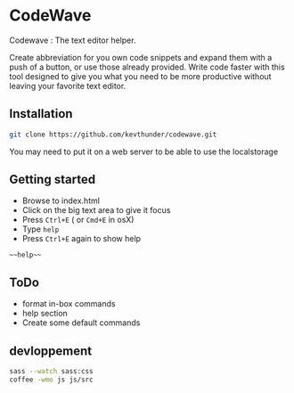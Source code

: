 # CodeWave

Codewave : The text editor helper.

Create abbreviation for you own code snippets and expand them with a push of a button, or use those already provided. Write code faster with this tool designed to give you what you need to be more productive without leaving your favorite text editor.

## Installation

```sh
git clone https://github.com/kevthunder/codewave.git
```

You may need to put it on a web server to be able to use the localstorage


## Getting started

* Browse to index.html
* Click on the big text area to give it focus 
* Press ```Ctrl+E``` ( or ```Cmd+E``` in osX) 
* Type ```help``` 
* Press ```Ctrl+E``` again to show help

```
~~help~~
```

## ToDo

* format in-box commands
* help section
* Create some default commands

## devloppement

```sh
sass --watch sass:css
coffee -wmo js js/src
```
